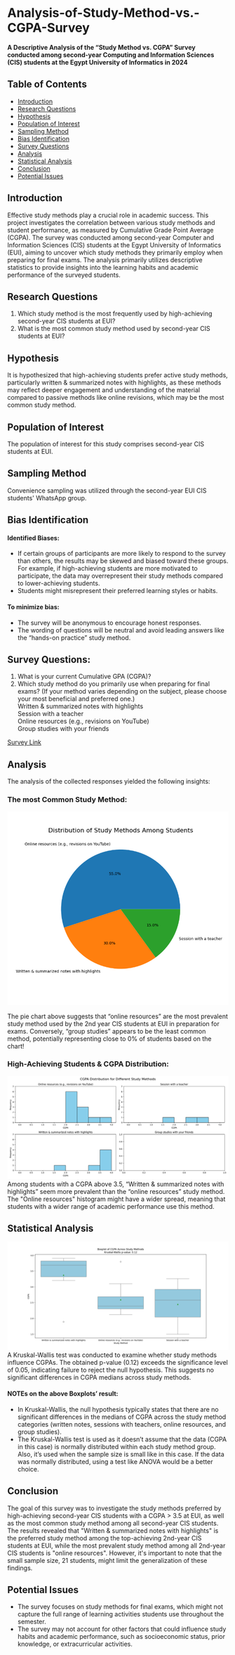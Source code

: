 # Analysis-of-Study-Method-vs.-CGPA-Survey
**A Descriptive Analysis of the “Study Method vs. CGPA” Survey conducted among second-year Computing and Information Sciences (CIS) students at the Egypt University of Informatics in 2024**

## Table of Contents
- [Introduction](#introduction)
- [Research Questions](#research-questions)
- [Hypothesis](#hypothesis)
- [Population of Interest](#population-of-interest)
- [Sampling Method](#sampling-method)
- [Bias Identification](#bias-identification)
- [Survey Questions](#survey-questions)
- [Analysis](#analysis)
- [Statistical Analysis](#statistical-analysis)
- [Conclusion](#conclusion)
- [Potential Issues](#potential-issues)

## Introduction
Effective study methods play a crucial role in academic success. This project investigates the correlation between various study methods and student performance, as measured by Cumulative Grade Point Average (CGPA). The survey was conducted among second-year Computer and Information Sciences (CIS) students at the Egypt University of Informatics (EUI), aiming to uncover which study methods they primarily employ when preparing for final exams. The analysis primarily utilizes descriptive statistics to provide insights into the learning habits and academic performance of the surveyed students.

## Research Questions
1. Which study method is the most frequently used by high-achieving second-year CIS students at EUI?
2. What is the most common study method used by second-year CIS students at EUI?

## Hypothesis
It is hypothesized that high-achieving students prefer active study methods, particularly written & summarized notes with highlights, as these methods may reflect deeper engagement and understanding of the material compared to passive methods like online revisions, which may be the most common study method.

## Population of Interest
The population of interest for this study comprises second-year CIS students at EUI.

## Sampling Method
Convenience sampling was utilized through the second-year EUI CIS students' WhatsApp group.

## Bias Identification
#### Identified Biases:
- If certain groups of participants are more likely to respond to the survey than others, the results may be skewed and biased toward these groups. For example, if high-achieving students are more motivated to participate, the data may overrepresent their study methods compared to lower-achieving students.
- Students might misrepresent their preferred learning styles or habits.
#### To minimize bias:
- The survey will be anonymous to encourage honest responses. 
- The wording of questions will be neutral and avoid leading answers like the “hands-on practice” study method.

## Survey Questions:
1. What is your current Cumulative GPA (CGPA)?
2. Which study method do you primarily use when preparing for final exams? (If your method varies depending on the subject, please choose your most beneficial and preferred one.)<br>
Written & summarized notes with highlights<br>
Session with a teacher<br>
Online resources (e.g., revisions on YouTube)<br>
Group studies with your friends<br>

[Survey Link](https://forms.gle/y5jrAjDUxjrjynAT8)

## Analysis
The analysis of the collected responses yielded the following insights:

### The most Common Study Method:
![Distribution of Study Methods Among Students](https://github.com/MohamedMostafa259/Analysis-of-Study-Method-vs.-CGPA-Survey/blob/main/Distribution%20of%20Study%20Methods%20Among%20Students.png)

The pie chart above suggests that “online resources” are the most prevalent study method used by the 2nd year CIS students at EUI in preparation for exams. Conversely, “group studies” appears to be the least common method, potentially representing close to 0% of students based on the chart!

### High-Achieving Students & CGPA Distribution: 
![CGPA Distribution for each Study Method](https://github.com/MohamedMostafa259/Analysis-of-Study-Method-vs.-CGPA-Survey/blob/main/CGPA%20Distribution%20for%20each%20Study%20Method.png)
Among students with a CGPA above 3.5, “Written & summarized notes with highlights” seem more prevalent than the “online resources” study method.
The "Online resources" histogram might have a wider spread, meaning that students with a wider range of academic performance use this method.

## Statistical Analysis
![Boxplot of CGPA Across Study Methods](https://github.com/MohamedMostafa259/Analysis-of-Study-Method-vs.-CGPA-Survey/blob/main/Boxplot%20of%20CGPA%20Across%20Study%20Methods.png)
A Kruskal-Wallis test was conducted to examine whether study methods influence CGPAs. The obtained p-value (0.12) exceeds the significance level of 0.05, indicating failure to reject the null hypothesis. This suggests no significant differences in CGPA medians across study methods.

#### NOTEs on the above Boxplots’ result: 
-	In Kruskal-Wallis, the null hypothesis typically states that there are no significant differences in the medians of CGPA across the study method categories (written notes, sessions with teachers, online resources, and group studies). 
- The Kruskal-Wallis test is used as it doesn’t assume that the data (CGPA in this case) is normally distributed within each study method group. Also, it’s used when the sample size is small like in this case. If the data was normally distributed, using a test like ANOVA would be a better choice.

## Conclusion
The goal of this survey was to investigate the study methods preferred by high-achieving second-year CIS students with a CGPA > 3.5 at EUI, as well as the most common study method among all second-year CIS students. The results revealed that "Written & summarized notes with highlights" is the preferred study method among the top-achieving 2nd-year CIS students at EUI, while the most prevalent study method among all 2nd-year CIS students is "online resources". However, it's important to note that the small sample size, 21 students, might limit the generalization of these findings.

## Potential Issues
- The survey focuses on study methods for final exams, which might not capture the full range of learning activities students use throughout the semester.
- The survey may not account for other factors that could influence study habits and academic performance, such as socioeconomic status, prior knowledge, or extracurricular activities.
